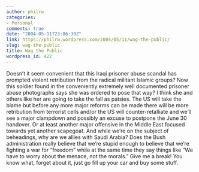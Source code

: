 ```yaml
---
author: philrw
categories:
- Personal
comments: true
date: "2004-05-11T23:06:39Z"
link: https://philrw.wordpress.com/2004/05/11/wag-the-public/
slug: wag-the-public
title: Wag the Public
wordpress_id: 422
---
```


Doesn’t it seem convenient that this Iraqi prisoner abuse scandal has
prompted violent retribution from the radical militant Islamic groups?
Now this soldier found in the conveniently extremely well documented
prisoner abuse photographs says she was ordered to pose that way? I
think she and others like her are going to take the fall as patsies. The
US will take the blame but before any more major reforms can be made
there will be more retribution from terrorist cells and/or the US will
counter-retalliate and we’ll see a major clampdown and possibly an
excuse to postpone the June 30 handover. Or at least another major
offensive in the Middle East focused towards yet another scapegoat. And
while we’re on the subject of beheadings, why are we allies with Saudi
Arabia? Does the Bush administration really believe that we’re stupid
enough to believe that we’re fighting a war for “freedom” while at the
same time they say things like “We have to worry about the menace, not
the morals.” Give me a break! You know what, forget about it, just go
fill up your car and buy some stuff.




